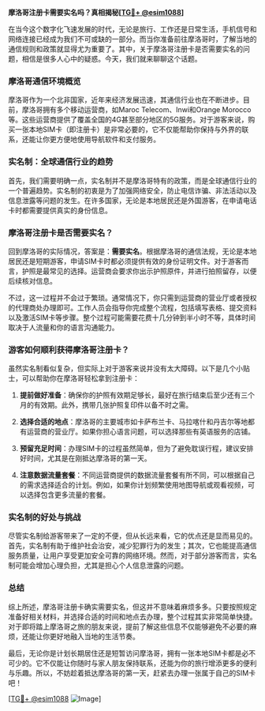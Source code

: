 **摩洛哥注册卡需要实名吗？真相揭秘[[TG💪+ @esim1088](https://t.me/s/esim1088)]**

在当今这个数字化飞速发展的时代，无论是旅行、工作还是日常生活，手机信号和网络连接已经成为我们不可或缺的一部分。而当你准备前往摩洛哥时，了解当地的通信规则和政策就显得尤为重要了。其中，关于摩洛哥注册卡是否需要实名的问题，相信是很多人心中的疑惑。今天，我们就来聊聊这个话题。

### 摩洛哥通信环境概览

摩洛哥作为一个北非国家，近年来经济发展迅速，其通信行业也在不断进步。目前，摩洛哥拥有多个移动运营商，如Maroc Telecom、Inwi和Orange Morocco等。这些运营商提供了覆盖全国的4G甚至部分地区的5G服务。对于游客来说，购买一张本地SIM卡（即注册卡）是非常必要的，它不仅能帮助你保持与外界的联系，还能让你更方便地使用导航软件和支付服务。

### 实名制：全球通信行业的趋势

首先，我们需要明确一点，实名制并不是摩洛哥特有的政策，而是全球通信行业的一个普遍趋势。实名制的初衷是为了加强网络安全，防止电信诈骗、非法活动以及信息泄露等问题的发生。在许多国家，无论是本地居民还是外国游客，在申请电话卡时都需要提供真实的身份信息。

### 摩洛哥注册卡是否需要实名？

回到摩洛哥的实际情况，答案是：**需要实名**。根据摩洛哥的通信法规，无论是本地居民还是短期游客，申请SIM卡时都必须提供有效的身份证明文件。对于游客而言，护照是最常见的选择。运营商会要求你出示护照原件，并进行拍照留存，以便后续核对信息。

不过，这一过程并不会过于繁琐。通常情况下，你只需到运营商的营业厅或者授权的代理商处办理即可。工作人员会指导你完成整个流程，包括填写表格、提交资料以及激活SIM卡等步骤。整个过程可能需要花费十几分钟到半小时不等，具体时间取决于人流量和你的语言沟通能力。

### 游客如何顺利获得摩洛哥注册卡？

虽然实名制看似复杂，但实际上对于游客来说并没有太大障碍。以下是几个小贴士，可以帮助你在摩洛哥轻松拿到注册卡：

1. **提前做好准备**：确保你的护照有效期足够长，最好在旅行结束后至少还有三个月的有效期。此外，携带几张护照复印件以备不时之需。
   
2. **选择合适的地点**：摩洛哥的主要城市如卡萨布兰卡、马拉喀什和丹吉尔等地都有运营商的营业厅。如果你担心语言问题，可以选择那些有英语服务的店铺。

3. **预留充足时间**：办理SIM卡的过程虽然简单，但为了避免耽误行程，建议安排好时间，尤其是在刚抵达摩洛哥的第一天。

4. **注意数据流量套餐**：不同运营商提供的数据流量套餐有所不同，可以根据自己的需求选择适合的计划。例如，如果你计划频繁使用地图导航或观看视频，可以选择包含更多流量的套餐。

### 实名制的好处与挑战

尽管实名制给游客带来了一定的不便，但从长远来看，它的优点还是显而易见的。首先，实名制有助于维护社会治安，减少犯罪行为的发生；其次，它也能提高通信服务质量，让用户享受更加安全可靠的网络环境。然而，对于部分游客而言，实名制可能会增加心理负担，尤其是担心个人信息泄露的问题。

### 总结

综上所述，摩洛哥注册卡确实需要实名，但这并不意味着麻烦多多。只要按照规定准备好相关材料，并选择合适的时间和地点去办理，整个过程其实非常简单快捷。对于即将踏上摩洛哥之旅的朋友来说，提前了解这些信息不仅能够避免不必要的麻烦，还能让你更好地融入当地的生活节奏。

最后，无论你是计划长期居住还是短暂访问摩洛哥，拥有一张本地SIM卡都是必不可少的。它不仅能让你随时与家人朋友保持联系，还能为你的旅行增添更多的便利与乐趣。所以，不妨趁着抵达摩洛哥的第一天，赶紧去办理一张属于自己的SIM卡吧！

[[TG💪+ @esim1088](https://t.me/s/esim1088) ![Image](https://i.postimg.cc/4NQfJmqS/Snipaste-2025-05-13-00-14-12.png)]
